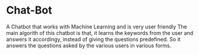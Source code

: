 # Chat-Bot
A Chatbot that works with Machine Learning and is very user friendly
The main algorith of this chatbot is that, it learns the keywords from the user and answers it accordingy, instead of giving the questions predefined. So it answers the questions asked by the various users in various forms. 
